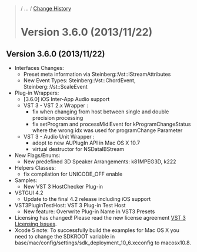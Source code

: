 >/ ... / [Change History](../Index.md)
>
># Version 3.6.0 (2013/11/22)

## Version 3.6.0 (2013/11/22)

- Interfaces Changes:
    - Preset meta information via Steinberg::Vst::IStreamAttributes
    - New Event Types: Steinberg::Vst::ChordEvent, Steinberg::Vst::ScaleEvent
- Plug-in Wrappers:
    - [3.6.0] iOS Inter-App Audio support
    - VST 3 - VST 2.x Wrapper :
        - fix when changing from host between single and double precision processing
        - fix setProgram and processMidiEvent for kProgramChangeStatus where the wrong idx was used for programChange Parameter
    - VST 3 - Audio Unit Wrapper :
        - adopt to new AUPlugIn API in Mac OS X 10.7
        - virtual destructor for NSDataIBStream
- New Flags/Enums:
    - New predefined 3D Speaker Arrangements: k81MPEG3D, k222
- Helpers Classes:
    - fix compilation for UNICODE_OFF enable
- Samples:
    - New VST 3 HostChecker Plug-in
- VSTGUI 4.2
    - Update to the final 4.2 release including iOS support
- VST3PluginTestHost: VST 3 Plug-in Test Host
    - New feature: Overwrite Plug-in Name in VST3 Presets
- Licensing has changed! Please read the new license agreement [VST 3 Licensing Issues](../../../VST+3+Licensing/Index.md).
- Xcode 5 note: To successfully build the examples for Mac OS X you need to change the SDKROOT variable in base/mac/config/settings/sdk_deployment_10_6.xcconfig to macosx10.8.